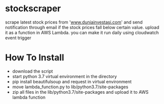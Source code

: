 # stockscraper
scrape latest stock prices from 'www.duniainvestasi.com' and send notification through email if the stock prices fall below certain value. upload it as a function in AWS Lambda. you can make it run daily using cloudwatch event trigger

# How To Install
- download the script
- start python 3.7 virtual environment in the directory
- pip install beautifulsoup and request in virtual environment
- move lambda_function.py to lib/python3.7/site-packages
- zip all files in the lib/python3.7/site-packages and upload it to AWS lambda function
